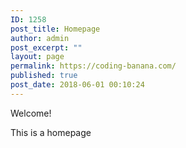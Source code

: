 ```yaml
---
ID: 1258
post_title: Homepage
author: admin
post_excerpt: ""
layout: page
permalink: https://coding-banana.com/
published: true
post_date: 2018-06-01 00:10:24
---
```

Welcome!

This is a homepage